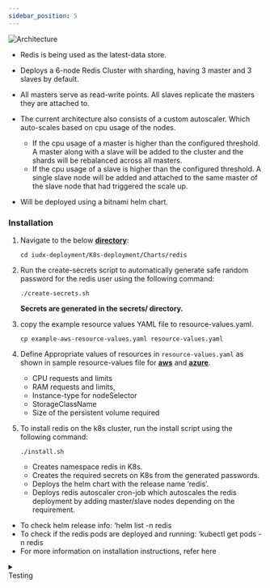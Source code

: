 ```yaml
---
sidebar_position: 5
---
```


<div class="img_background">
<div style={{textAlign: 'center'}}>


![Architecture](https://docs.assets.dataforpublicgood.org.in/IUDX-resources/Redis.png)
</div></div>
 

- Redis is being used as the latest-data store.
- Deploys a 6-node Redis Cluster with sharding, having 3 master and 3 slaves by default.

- All masters serve as read-write points. All slaves replicate the masters they are attached to.
- The current architecture also consists of a custom autoscaler. Which auto-scales based on cpu usage of the nodes. 
    - If the cpu usage of a master is higher than the configured threshold. A master along with a slave will be added to the cluster and the shards will be rebalanced across all masters.
    - If the cpu usage of a slave is higher than the configured threshold. A single slave node will be added and attached to the same master of the slave node that had triggered the scale up.
- Will be deployed using a bitnami helm chart.



### Installation

1. Navigate to the below **[directory](https://github.com/datakaveri/iudx-deployment/tree/5.0.0/K8s-deployment/Charts/redis)**:

    ```
    cd iudx-deployment/K8s-deployment/Charts/redis
    ```

2. Run the create-secrets script to automatically generate safe random password for the redis user using the following command:

    ```
    ./create-secrets.sh
    ```
    **Secrets are generated in the secrets/ directory.**

3. copy the example resource values YAML file to resource-values.yaml.
    
    ```
    cp example-aws-resource-values.yaml resource-values.yaml
    ```

4. Define Appropriate values of resources in `resource-values.yaml` as shown in sample resource-values file for **[aws](https://github.com/datakaveri/iudx-deployment/blob/5.0.0/K8s-deployment/Charts/redis/example-aws-resource-values.yaml)** and **[azure](https://github.com/datakaveri/iudx-deployment/blob/5.0.0/K8s-deployment/Charts/redis/example-azure-resource-values.yaml)**.
    
    - CPU requests and limits
    - RAM requests and limits, 
    - Instance-type for nodeSelector
    - StorageClassName
    - Size of the persistent volume required 


5. To install redis on the k8s cluster, run the install script using the following command: 

    ```
    ./install.sh
    ```
    - Creates namespace redis in K8s.
    - Creates the required secrets on K8s from the generated passwords.
    - Deploys the helm chart with the release name ‘redis’.
    - Deploys redis autoscaler cron-job which autoscales the redis deployment by adding master/slave nodes depending on the requirement.


- To check helm release info: ‘helm list -n redis
- To check if the redis pods are deployed and running: ‘kubectl get pods -n redis
- For more information on installation instructions, refer here 

<details>
<summary><div class="style">Testing</div></summary>

1. Test if redis cluster is formed properly

    1. Login into redis cluster

        ```
        kubectl exec -it -n redis redis-redis-cluster-0 bash

        redis-cli -h localhost -a `cat $REDIS_PASSWORD_FILE` cluster info
        ```

    <div className="img_background">
    <div style={{textAlign: 'center'}}>
        <img src="https://docs.assets.dataforpublicgood.org.in/IUDX-resources/redis_testing.png" />
    </div>
    </div>

</details>
